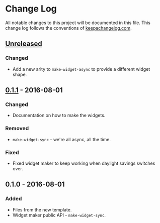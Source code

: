 # Change Log
All notable changes to this project will be documented in this file. This change log follows the conventions of [keepachangelog.com](http://keepachangelog.com/).

## [Unreleased]
### Changed
- Add a new arity to `make-widget-async` to provide a different widget shape.

## [0.1.1] - 2016-08-01
### Changed
- Documentation on how to make the widgets.

### Removed
- `make-widget-sync` - we're all async, all the time.

### Fixed
- Fixed widget maker to keep working when daylight savings switches over.

## 0.1.0 - 2016-08-01
### Added
- Files from the new template.
- Widget maker public API - `make-widget-sync`.

[Unreleased]: https://github.com/your-name/soccer-stats/compare/0.1.1...HEAD
[0.1.1]: https://github.com/your-name/soccer-stats/compare/0.1.0...0.1.1
